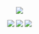 <p align="center">
<img src="https://cdn.discordapp.com/attachments/1225115192078241887/1231638694918885429/Untitled1048_20240421181207.png?ex=6637afeb&is=66253aeb&hm=e7c280e9f6e20a16f79a1794c9519f01f016d7fab347b538a337a92a1fd289ba&">



  <p align="center">
  <img src="https://cdn.discordapp.com/attachments/1225115192078241887/1231636844861460581/Untitled1047_20240421180422.png?ex=6637ae32&is=66253932&hm=b5eb0da0308480c8c52781c061410e340efa91cdad243752a2274744aee0a483&"> <img src="https://cdn.discordapp.com/attachments/1225115192078241887/1231636845113376798/Untitled1047_20240421180047.png?ex=66268ab2&is=66253932&hm=4b1eaa1801bfe5fd2b54dd3775bab264789b83072260ab66344d4e338a06ea74&"> <img src="https://cdn.discordapp.com/attachments/1225115192078241887/1231636845318901871/Untitled1047_20240421180308.png?ex=6637ae32&is=66253932&hm=4946addf1ad9a25c77ee1886b4958d847cd37402d59bad7ce0b6450df50c456e&">
